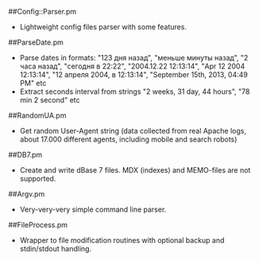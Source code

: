##Config::Parser.pm

- Lightweight config files parser with some features.


##ParseDate.pm

- Parse dates in formats: "123 дня назад", "меньше минуты назад", "2 часа назад", "сегодня в 22:22", "2004.12.22 12:13:14", "Apr 12 2004 12:13:14", "12 апреля 2004, в 12:13:14", "September 15th, 2013, 04:49 PM" etc
- Extract seconds interval from strings "2 weeks, 31 day, 44 hours", "78 min 2 second" etc
 
##RandomUA.pm

- Get random User-Agent string (data collected from real Apache logs, about 17.000 different agents, including mobile and search robots)

##DB7.pm

- Create and write dBase 7 files. MDX (indexes) and MEMO-files are not supported.

##Argv.pm

- Very-very-very simple command line parser.

##FileProcess.pm

- Wrapper to file modification routines with optional backup and stdin/stdout handling.
